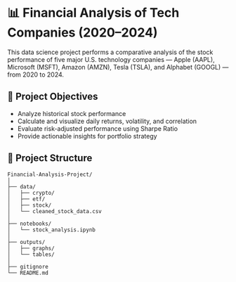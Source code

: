 # 📊 Financial Analysis of Tech Companies (2020–2024)


This data science project performs a comparative analysis of the stock performance of five major U.S. technology companies — Apple (AAPL), Microsoft (MSFT), Amazon (AMZN), Tesla (TSLA), and Alphabet (GOOGL) — from 2020 to 2024.

## 📌 Project Objectives
- Analyze historical stock performance
- Calculate and visualize daily returns, volatility, and correlation
- Evaluate risk-adjusted performance using Sharpe Ratio
- Provide actionable insights for portfolio strategy

## 📁 Project Structure

```
Financial-Analysis-Project/
│
├── data/
│   ├── crypto/
│   ├── etf/
│   ├── stock/
│   └── cleaned_stock_data.csv
│
├── notebooks/
│   └── stock_analysis.ipynb
│
├── outputs/
│   ├── graphs/
│   └── tables/
│
├── gitignore
└── README.md
```




